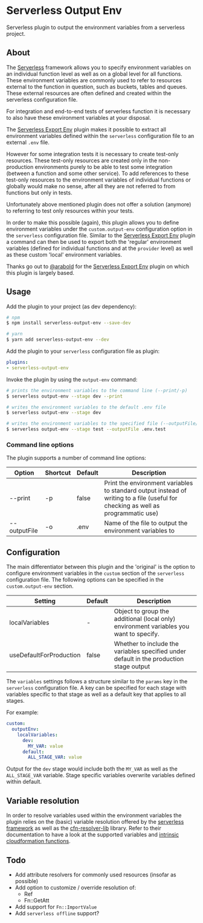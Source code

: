# Serverless Output Env

Serverless plugin to output the environment variables from a serverless project.

## About

The [Serverless](https://www.serverless.com) framework allows you to specify environment variables on an individual function level as well as on a global level for all functions. These environment variables are commonly used to refer to resources external to the function in question, such as buckets, tables and queues. These external resources are often defined and created within the serverless configuration file. 

For integration and end-to-end tests of serverless function it is necessary to also have these environment variables at your disposal. 

The [Serverless Export Env](https://github.com/arabold/serverless-export-env) plugin makes it possible to extract all environment variables defined within the `serverless` configuration file to an external `.env` file.

However for some integration tests it is necessary to create test-only resources. These test-only resources are created only in the non-production environments purely to be able to test some integration (between a function and some other service). To add references to these test-only resources to the environment variables of individual functions or globally would make no sense, after all they are not referred to from functions but only in tests.

Unfortunately above mentioned plugin does not offer a solution (anymore) to referring to test only resources within your tests. 

In order to make this possible (again), this plugin allows you to define environment variables under the `custom.output-env` configuration option in the `serverless` configuration file. Similar to the [Serverless Export Env](https://github.com/arabold/serverless-export-env) plugin a command can then be used to export both the 'regular' environment variables (defined for individual functions and at the `provider` level) as well as these custom 'local' environment variables.

Thanks go out to [@arabold](https://github.com/arabold) for the [Serverless Export Env](https://github.com/arabold/serverless-export-env) plugin on which this plugin is largely based.

## Usage

Add the plugin to your project (as dev dependency):

```sh
# npm
$ npm install serverless-output-env --save-dev

# yarn
$ yarn add serverless-output-env --dev 
```

Add the plugin to your `serverless` configuration file as plugin:

```yaml
plugins:
- serverless-output-env
```

Invoke the plugin by using the `output-env` command:

```sh
# prints the environment variables to the command line (--print/-p)
$ serverless output-env --stage dev --print

# writes the environment variables to the default .env file
$ serverless output-env --stage dev

# writes the environment variables to the specified file (--outputFile/-o)
$ serverless output-env --stage test --outputFile .env.test
```

### Command line options
The plugin supports a number of command line options:

| Option       | Shortcut | Default | Description                                                                                                                       |
| ------------ | -------- | ------- | --------------------------------------------------------------------------------------------------------------------------------- |
| --print      | -p       | false   | Print the environment variables to standard output instead of writing to a file (useful for checking as well as programmatic use) |
| --outputFile | -o       | .env    | Name of the file to output the environment variables to                                                                           |

## Configuration

The main differentiator between this plugin and the 'original' is the option to configure environment variables in the `custom` section of the `serverless` configuration file. The following options can be specified in the `custom.output-env` section.

| Setting                 | Default | Description                                                                             |
| ----------------------- | ------- | --------------------------------------------------------------------------------------- |
| localVariables          | -       | Object to group the additional (local only) environment variables you want to specify.  |
| useDefaultForProduction | false   | Whether to include the variables specified under default in the production stage output |

The `variables` settings follows a structure similar to the `params` key in the `serverless` configuration file. A key can be specified for each stage with variables specific to that stage as well as a default key that applies to all stages.

For example:

```yaml
custom:
  outputEnv:
    localVariables:
      dev:
        MY_VAR: value
      default:
        ALL_STAGE_VAR: value
```

Output for the `dev` stage would include both the `MY_VAR` as well as the `ALL_STAGE_VAR` variable. Stage specific variables overwrite variables defined within default.

## Variable resolution

In order to resolve variables used within the environment variables the plugin relies on the (basic) variable resolution offered by the [serverless framework](https://www.serverless.com/framework/docs) as well as the [cfn-resolver-lib](https://github.com/robessog/cfn-resolver-lib#readme) library. Refer to their documentation to have a look at the supported variables and [intrinsic cloudformation functions](https://docs.aws.amazon.com/AWSCloudFormation/latest/UserGuide/intrinsic-function-reference.html).

## Todo

- Add attribute resolvers for commonly used resources (insofar as possible)
- Add option to customize / override resolution of:
  - Ref
  - Fn::GetAtt
- Add support for `Fn::ImportValue`
- Add `serverless offline` support?


